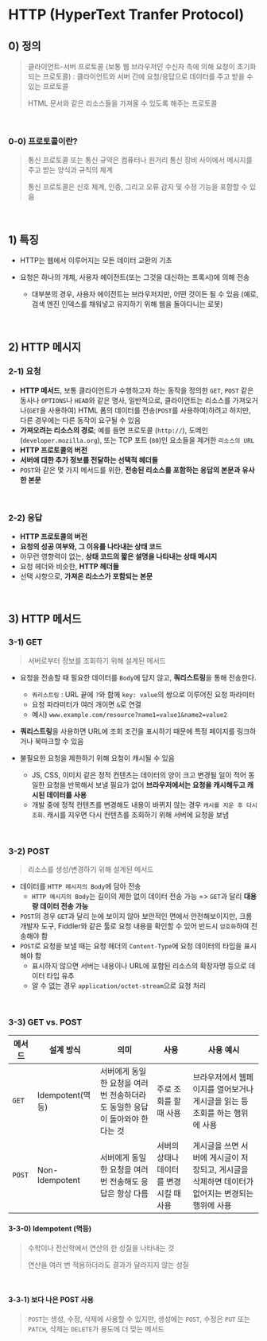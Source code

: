 # HTTP (HyperText Tranfer Protocol)

## 0) 정의

> 클라이언트-서버 프로토콜 (보통 웹 브라우저인 수신자 측에 의해 요청이 초기화되는 프로토콜) : 클라이언트와 서버 간에 요청/응답으로 데이터를 주고 받을 수 있는 프로토콜
>
> HTML 문서와 같은 리소스들을 가져올 수 있도록 해주는 프로토콜
>

<br/>

### 0-0) 프로토콜이란?

> 통신 프로토콜 또는 통신 규약은 컴퓨터나 원거리 통신 장비 사이에서 메시지를 주고 받는 양식과 규칙의 체계
>
> 통신 프로토콜은 신호 체계, 인증, 그리고 오류 감지 및 수정 기능을 포함할 수 있음

<br/>

## 1) 특징

- HTTP는 웹에서 이루어지는 모든 데이터 교환의 기초

- 요청은 하나의 개체, 사용자 에이전트(또는 그것을 대신하는 프록시)에 의해 전송
  - 대부분의 경우, 사용자 에이전트는 브라우저지만, 어떤 것이든 될 수 있음 (예로, 검색 엔진 인덱스를 채워넣고 유지하기 위해 웹을 돌아다니는 로봇)

<br/>

## 2) HTTP 메시지

### 2-1) 요청

- **HTTP 메서드**, 보통 클라이언트가 수행하고자 하는 동작을 정의한 `GET`, `POST` 같은 동사나 `OPTIONS`나 `HEAD`와 같은 명사, 일반적으로, 클라이언트는 리소스를 가져오거나(`GET`을 사용하여) HTML 폼의 데이터를 전송(`POST`를 사용하여)하려고 하지만, 다른 경우에는 다른 동작이 요구될 수 있음
- **가져오려는 리소스의 경로**; 예를 들면 프로토콜 (`http://`), 도메인 (`developer.mozilla.org`), 또는 TCP 포트 (`80`)인 요소들을 제거한 `리소스의 URL`
- **HTTP 프로토콜의 버전**
- **서버에 대한 추가 정보를 전달하는 선택적 헤더들**
- `POST`와 같은 몇 가지 메서드를 위한, **전송된 리소스를 포함하는 응답의 본문과 유사한 본문**

<br/>

### 2-2) 응답

- **HTTP 프로토콜의 버전**
- **요청의 성공 여부와, 그 이유를 나타내는 상태 코드**
- 아무런 영향력이 없는, **상태 코드의 짧은 설명을 나타내는 상태 메시지**
- 요청 헤더와 비슷한, **HTTP 헤더들**
- 선택 사항으로, **가져온 리소스가 포함되는 본문**

<br/>

## 3) HTTP 메서드

### 3-1) GET

> 서버로부터 정보를 조회하기 위해 설계된 메서드

- 요청을 전송할 때 필요한 데이터를 `Body`에 담지 않고, **쿼리스트링**을 통해 전송한다.
  - `쿼리스트링` : URL 끝에 `?`와 함께 `key: value`의 쌍으로 이루어진 요청 파라미터
  - 요청 파라미터가 여러 개이면 `&`로 연결
  - 예시) `www.example.com/resource?name1=value1&name2=value2`

- **쿼리스트링**을 사용하면 URL에 조회 조건을 표시하기 때문에 특정 페이지를 링크하거나 북마크할 수 있음
- 불필요한 요청을 제한하기 위해 요청이 캐시될 수 있음
  - JS, CSS, 이미지 같은 정적 컨텐츠는 데이터의 양이 크고 변경될 일이 적어 동일한 요청을 반복해서 보낼 필요가 없어 **브라우저에서는 요청을 캐시해두고 캐시된 데이터를 사용**
  - 개발 중에 정적 컨텐츠를 변경해도 내용이 바뀌지 않는 경우 `캐시를 지운 후 다시 조회`. 캐시를 지우면 다시 컨텐츠를 조회하기 위해 서버에 요청을 보냄

<br/>

### 3-2) POST

> 리소스를 생성/변경하기 위해 설계된 메서드

- 데이터를 `HTTP 메시지의 Body`에 담아 전송
  - `HTTP 메시지의 Body`는 길이의 제한 없이 데이터 전송 가능 => `GET`과 달리 **대용량 데이터 전송 가능**
- `POST`의 경우 `GET`과 달리 눈에 보이지 않아 보안적인 면에서 안전해보이지만, 크롬 개발자 도구, Fiddler와 같은 툴로 요청 내용을 확인할 수 있어 반드시 `암호화`하여 전송해야 함
- `POST`로 요청을 보낼 때는 요청 헤더의 `Content-Type`에 요청 데이터의 타입을 표시해야 함
  - 표시하지 않으면 서버는 내용이나 URL에 포함된 리소스의 확장자명 등으로 데이터 타입 유추
  - 알 수 없는 경우 `application/octet-stream`으로 요청 처리

<br/>

### 3-3) GET vs. POST

| 메서드 | 설계 방식        | 의미                                                         | 사용                                    | 사용 예시                                                    |
| ------ | ---------------- | ------------------------------------------------------------ | --------------------------------------- | ------------------------------------------------------------ |
| `GET`  | Idempotent(멱등) | 서버에게 동일한 요청을 여러 번 전송하더라도 동일한 응답이 돌아와야 한다는 것 | 주로 조회를 할 때 사용                  | 브라우저에서 웹페이지를 열어보거나 게시글을 읽는 등 조회를 하는 행위에 사용 |
| `POST` | Non-Idempotent   | 서버에게 동일한 요청을 여러 번 전송해도 응답은 항상 다름     | 서버의 상태나 데이터를 변경시킬 때 사용 | 게시글을 쓰면 서버에 게시글이 저장되고, 게시글을 삭제하면 데이터가 없어지는 변경되는 행위에 사용 |

#### 3-3-0) Idempotent (멱등)

> 수학이나 전산학에서 연산의 한 성질을 나타내는 것
>
> 연산을 여러 번 적용하더라도 결과가 달라지지 않는 성질

<br/>

#### 3-3-1) 보다 나은 POST 사용

> `POST`는 생성, 수정, 삭제에 사용할 수 있지만, 생성에는 `POST`, 수정은 `PUT` 또는 `PATCH`, 삭제는 `DELETE`가 용도에 더 맞는 메서드